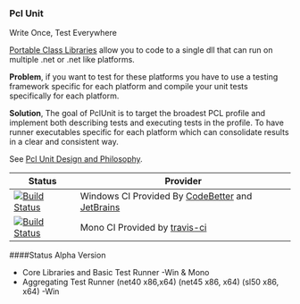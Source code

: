 ### Pcl Unit
Write Once, Test Everywhere

[Portable Class Libraries][pcl] allow you to code to a single dll that can run on multiple .net or .net like platforms.

**Problem**, if you want to test for these platforms you have to use a testing framework specific for each platform and compile your unit tests specifically for each platform.

**Solution**, The goal of PclUnit is to target the broadest PCL profile and implement both describing tests and executing tests in the profile. To have runner executables specific for each platform which can consolidate results in a clear and consistent way.

See [Pcl Unit Design and Philosophy][Design].

| Status | Provider |
| --- | --- |
| [![Build Status][WinImg]][WinLink] | Windows CI Provided By [CodeBetter][] and [JetBrains][] |
| [![Build Status][MonoImg]][MonoLink] | Mono CI Provided by [travis-ci][] |


[WinImg]:http://teamcity.codebetter.com/app/rest/builds/buildType:(id:bt1048)/statusIcon
[WinLink]:http://teamcity.codebetter.com/viewLog.html?buildTypeId=bt1048&buildId=lastFinished&guest=1
[JetBrains]:http://www.jetbrains.com/
[CodeBetter]:http://codebetter.com/
[MonoImg]:https://travis-ci.org/jbtule/PclUnit.png?branch=master
[MonoLink]:https://travis-ci.org/jbtule/PclUnit

####Status
Alpha Version
  - Core Libraries and Basic Test Runner -Win & Mono
  - Aggregating Test Runner (net40 x86,x64) (net45 x86, x64) (sl50 x86, x64) -Win

[travis-ci]:https://travis-ci.org/
[Design]:http://github.com/jbtule/PclUnit/wiki/Design
[pcl]:http://msdn.microsoft.com/en-us/library/gg597391.aspx
